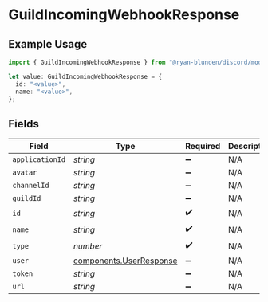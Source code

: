 # GuildIncomingWebhookResponse

## Example Usage

```typescript
import { GuildIncomingWebhookResponse } from "@ryan-blunden/discord/models/components";

let value: GuildIncomingWebhookResponse = {
  id: "<value>",
  name: "<value>",
};
```

## Fields

| Field                                                              | Type                                                               | Required                                                           | Description                                                        |
| ------------------------------------------------------------------ | ------------------------------------------------------------------ | ------------------------------------------------------------------ | ------------------------------------------------------------------ |
| `applicationId`                                                    | *string*                                                           | :heavy_minus_sign:                                                 | N/A                                                                |
| `avatar`                                                           | *string*                                                           | :heavy_minus_sign:                                                 | N/A                                                                |
| `channelId`                                                        | *string*                                                           | :heavy_minus_sign:                                                 | N/A                                                                |
| `guildId`                                                          | *string*                                                           | :heavy_minus_sign:                                                 | N/A                                                                |
| `id`                                                               | *string*                                                           | :heavy_check_mark:                                                 | N/A                                                                |
| `name`                                                             | *string*                                                           | :heavy_check_mark:                                                 | N/A                                                                |
| `type`                                                             | *number*                                                           | :heavy_check_mark:                                                 | N/A                                                                |
| `user`                                                             | [components.UserResponse](../../models/components/userresponse.md) | :heavy_minus_sign:                                                 | N/A                                                                |
| `token`                                                            | *string*                                                           | :heavy_minus_sign:                                                 | N/A                                                                |
| `url`                                                              | *string*                                                           | :heavy_minus_sign:                                                 | N/A                                                                |